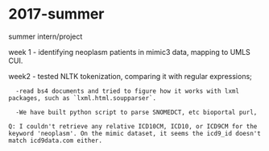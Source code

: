 # 2017-summer
summer intern/project 

week 1 - identifying neoplasm patients in mimic3 data, mapping to UMLS CUI. 

week2 - tested NLTK tokenization, comparing it with regular expressions; 

      -read bs4 documents and tried to figure how it works with lxml packages, such as `lxml.html.soupparser`. 

      -We have built python script to parse SNOMEDCT, etc bioportal purl, 

    Q: I couldn't retrieve any relative ICD10CM, ICD10, or ICD9CM for the keyword 'neoplasm'. On the mimic dataset, it seems the icd9_id doesn't match icd9data.com either.
